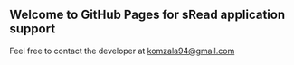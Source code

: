 ## Welcome to GitHub Pages for sRead application support

Feel free to contact the developer at komzala94@gmail.com
